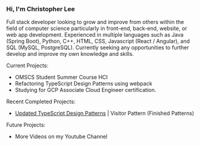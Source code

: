 ### Hi, I'm Christopher Lee

Full stack developer looking to grow and improve from others within the field of computer science particularly in front-end, back-end, website, or web app development. Experienced in multiple languages such as Java (Spring Boot), Python, C++, HTML, CSS, Javascript (React / Angular), and SQL (MySQL, PostgreSQL). Currently seeking any opportunities to further develop and improve my own knowledge and skills.

Current Projects:
* OMSCS Student Summer Course HCI
* Refactoring TypeScript Design Patterns using webpack
* Studying for GCP Associate Cloud Engineer certification.

Recent Completed Projects:
* [Updated TypeScript Design Patterns](https://github.com/choicespecs/TypescriptDesignPatterns) | Visitor Pattern (Finished Patterns)

Future Projects:
* More Videos on my Youtube Channel

